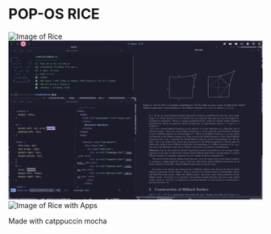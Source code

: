 # POP-OS RICE
![Image of Rice](https://github.com/ManuSomvanshi/PopOS-Catppuccin-Mocha/blob/master/assets/rice-wallpaper.png?raw=true)
![Image of Rice with Apps](https://github.com/ManuSomvanshi/PopOS-Catppuccin-Mocha/blob/master/assets/rice-with-apps.png?raw=true)
![Image of Rice with Apps](https://github.com/ManuSomvanshi/PopOS-Catppuccin-Mocha/blob/master/assets/rice-wiki-btop.png?raw=true)

Made with catppuccin mocha
